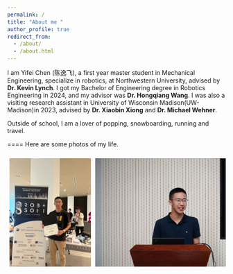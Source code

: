 ```yaml
---
permalink: /
title: "About me "
author_profile: true
redirect_from: 
  - /about/
  - /about.html
---
```


I am Yifei Chen (陈逸飞), a first year master student in Mechanical Engineering, specialize in robotics, at Northwestern University, advised by **Dr. Kevin Lynch**. I got my Bachelor of Engineering degree in Robotics Engineering in 2024, and my advisor was **Dr. Hongqiang Wang**. I was also a visiting research assistant in University of Wisconsin Madison(UW-Madison)in 2023, advised by **Dr. Xiaobin Xiong** and **Dr. Michael Wehner**. 

Outside of school, I am a lover of popping, snowboarding, running and travel. 

====
Here are some photos of my life. 
<!-- 插入四张图片的区域 -->
<style>
.gallery {
  display: flex;
  flex-wrap: nowrap; /* 不换行，所有图片保持在同一行 */
  justify-content: space-between; /* 均匀分布空隙 */
  overflow-x: auto; /* 小屏幕时允许水平滚动 */
  padding: 10px 0;
}
.gallery img {
  display: block;
  max-height: 250px; /* 根据需要设置统一的最大高度 */
  width: auto; /* 保持原始比例 */
  margin: 0 5px;
}
</style>

<div class="gallery">
  <img src="/images/Robosoft.JPG" alt="Robosoft">
  <img src="/images/Presentation.JPG" alt="Presentation">
  <img src="/images/Back_snow.JPG" alt="Snowboarding1">
  <img src="/images/font_snow.JPG" alt="Snowboarding2">
</div>